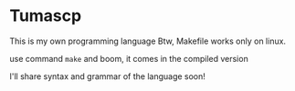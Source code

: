 # Tumascp
This is my own programming language
Btw, Makefile works only on linux.

use command `make` and boom, it comes in the compiled version

I'll share syntax and grammar of the language soon!
